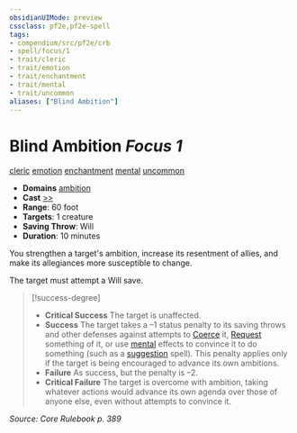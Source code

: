 ```yaml
---
obsidianUIMode: preview
cssclass: pf2e,pf2e-spell
tags:
- compendium/src/pf2e/crb
- spell/focus/1
- trait/cleric
- trait/emotion
- trait/enchantment
- trait/mental
- trait/uncommon
aliases: ["Blind Ambition"]
---
```

# Blind Ambition *Focus 1*   
[cleric](Reference/Rules/Traits/cleric.md "Cleric Class Trait")  [emotion](emotion.md "Emotion Effect Trait")  [enchantment](enchantment.md "Enchantment School Trait")  [mental](mental.md "Mental Effect Trait")  [uncommon](uncommon.md "Uncommon Rarity Trait")  

- **Domains** [ambition](Reference/Compendium/Setting/domains.md#Ambition)
- **Cast** [>>](chapter-9-playing-the-game.md#Actions "Two-Action") 
- **Range**: 60 foot
- **Targets**: 1 creature
- **Saving Throw**: Will
- **Duration**: 10 minutes

You strengthen a target's ambition, increase its resentment of allies, and make its allegiances more susceptible to change.

The target must attempt a Will save.

> [!success-degree] 
> - **Critical Success** The target is unaffected.
> - **Success** The target takes a –1 status penalty to its saving throws and other defenses against attempts to [Coerce](coerce.md) it, [Request](request.md) something of it, or use [mental](mental.md "Mental Effect Trait") effects to convince it to do something (such as a [suggestion](suggestion.md) spell). This penalty applies only if the target is being encouraged to advance its own ambitions.
> - **Failure** As success, but the penalty is –2.
> - **Critical Failure** The target is overcome with ambition, taking whatever actions would advance its own agenda over those of anyone else, even without attempts to convince it.

*Source: Core Rulebook p. 389*